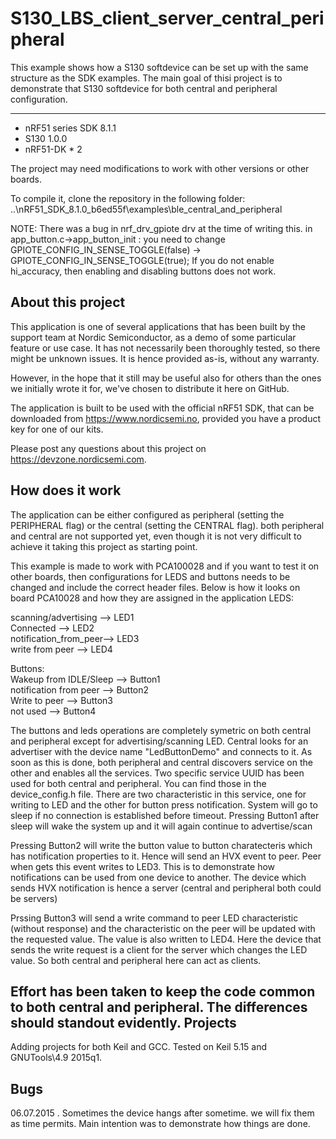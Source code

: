 S130_LBS_client_server_central_peripheral
======================
This example shows how a S130 softdevice can be set up with the same structure as the SDK examples. The main goal of thisi project is to demonstrate that S130 softdevice for both central and peripheral configuration.

------------
* nRF51 series SDK 8.1.1
* S130 1.0.0
* nRF51-DK * 2
  
The project may need modifications to work with other versions or other boards. 
 
To compile it, clone the repository in the following folder: ..\nRF51_SDK_8.1.0_b6ed55f\examples\ble_central_and_peripheral

NOTE:
There was a bug in nrf_drv_gpiote drv at the time of writing this.
in app_button.c->app_button_init : you need to change GPIOTE_CONFIG_IN_SENSE_TOGGLE(false) -> GPIOTE_CONFIG_IN_SENSE_TOGGLE(true);
If you do not enable hi_accuracy, then enabling and disabling buttons does not work.

About this project
------------------
This application is one of several applications that has been built by the support team at Nordic Semiconductor, as a demo of some particular feature or use case. It has not necessarily been thoroughly tested, so there might be unknown issues. It is hence provided as-is, without any warranty.
  
However, in the hope that it still may be useful also for others than the ones we initially wrote it for, we've chosen to distribute it here on GitHub. 
  
The application is built to be used with the official nRF51 SDK, that can be downloaded from https://www.nordicsemi.no, provided you have a product key for one of our kits.
 
Please post any questions about this project on https://devzone.nordicsemi.com.

How does it work
-------------------
The application can be either configured as peripheral (setting the PERIPHERAL flag) or the central (setting the CENTRAL flag). both peripheral and central are not supported yet, even though it is
not very difficult to achieve it taking this project as starting point.

This example is made to work with PCA100028 and if you want to test it on other boards, then configurations for LEDS and buttons needs to be changed and include the correct header files.
Below is how it looks on board PCA10028 and how they are assigned in the application
LEDS:  

scanning/advertising  -->  LED1  
Connected             -->  LED2  
notification_from_peer-->  LED3  
write from peer       -->  LED4  

Buttons:  
Wakeup from IDLE/Sleep --> Button1  
notification from peer --> Button2  
Write to peer          --> Button3  
not used               --> Button4  

 
The buttons and leds operations are completely symetric on both central and peripheral except for advertising/scanning LED.
Central looks for an advertiser with the device name "LedButtonDemo" and connects to it. As soon as this is done, both peripheral and central discovers service on the other and enables all the services.
Two specific service UUID has been used for both central and peripheral. You can find those in the device_config.h file. There are two characteristic in this service, one for writing to LED and the other for button press notification.
System will go to sleep if no connection is established before timeout. Pressing Button1 after sleep will wake the system up and it will again continue to advertise/scan

Pressing Button2 will write the button value to button charatecteris which has notification properties to it. Hence will send an HVX event to peer. Peer when gets this event writes to LED3. This is to demonstrate how notifications can be used
from one device to another. The device which sends HVX notification is hence a server (central and peripheral both could be servers)

Prssing Button3 will send a write command to peer LED characteristic (without response) and the characteristic on the peer will be updated with the requested value. The value is also written to LED4.
Here the device that sends the write request is a client for the server which changes the LED value. So both central and peripheral here can act as clients.

Effort has been taken to keep the code common to both central and peripheral. The differences should standout evidently.
Projects
----------
Adding projects for both Keil and GCC.
Tested on Keil 5.15 and GNUTools\4.9 2015q1.

Bugs
------
06.07.2015 . Sometimes the device hangs after sometime. we will fix them as time permits. Main intention was to demonstrate how things are done.

